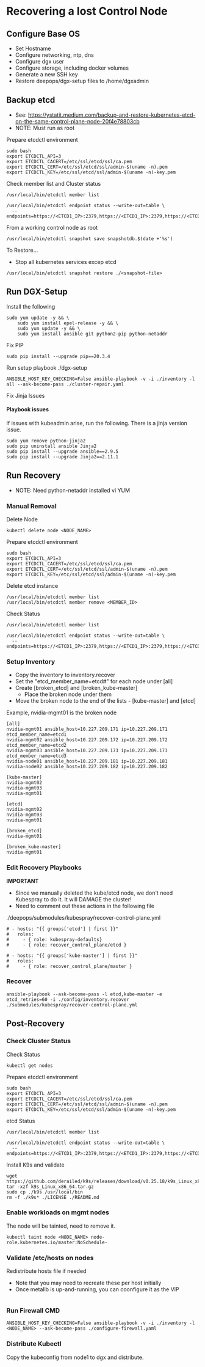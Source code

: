 # Recovering a lost Control Node

## Configure Base OS

  * Set Hostname
  * Configure networking, ntp, dns
  * Configure dgx user
  * Configure storage, including docker volumes
  * Generate a new SSH key
  * Restore deepops/dgx-setup files to /home/dgxadmin

## Backup etcd
  * See: https://ystatit.medium.com/backup-and-restore-kubernetes-etcd-on-the-same-control-plane-node-20f4e78803cb
  * NOTE: Must run as root

Prepare etcdctl environment
```
sudo bash
export ETCDCTL_API=3
export ETCDCTL_CACERT=/etc/ssl/etcd/ssl/ca.pem
export ETCDCTL_CERT=/etc/ssl/etcd/ssl/admin-$(uname -n).pem
export ETCDCTL_KEY=/etc/ssl/etcd/ssl/admin-$(uname -n)-key.pem
```

Check member list and Cluster status
```
/usr/local/bin/etcdctl member list

/usr/local/bin/etcdctl endpoint status --write-out=table \
  --endpoints=https://<ETCD1_IP>:2379,https://<ETCD1_IP>:2379,https://<ETCD1_IP>:2379
```

From a working control node as root
```
/usr/local/bin/etcdctl snapshot save snapshotdb.$(date +'%s')
```

To Restore...
  * Stop all kubernetes services excep etcd

```
/usr/local/bin/etcdctl snapshot restore ./<snapshot-file>
```


## Run DGX-Setup
Install the following
```
sudo yum update -y && \
    sudo yum install epel-release -y && \
    sudo yum update -y && \
    sudo yum install ansible git python2-pip python-netaddr
```

Fix PIP
```
sudo pip install --upgrade pip==20.3.4
```

Run setup playbook
./dgx-setup
```
ANSIBLE_HOST_KEY_CHECKING=False ansible-playbook -v -i ./inventory -l all --ask-become-pass ./cluster-repair.yaml
```

Fix Jinja Issues
#### Playbook issues
If issues with kubeadmin arise, run the following. There is a jinja version issue.
```
sudo yum remove python-jinja2
sudo pip uninstall ansible Jinja2
sudo pip install --upgrade ansible==2.9.5
sudo pip install --upgrade Jinja2==2.11.1
```

## Run Recovery
  * NOTE: Need python-netaddr installed vi YUM

### Manual Removal
Delete Node
```
kubectl delete node <NODE_NAME>
```

Prepare etcdctl environment
```
sudo bash
export ETCDCTL_API=3
export ETCDCTL_CACERT=/etc/ssl/etcd/ssl/ca.pem
export ETCDCTL_CERT=/etc/ssl/etcd/ssl/admin-$(uname -n).pem
export ETCDCTL_KEY=/etc/ssl/etcd/ssl/admin-$(uname -n)-key.pem
```

Delete etcd instance
```
/usr/local/bin/etcdctl member list
/usr/local/bin/etcdctl member remove <MEMBER_ID>
```

Check Status
```
/usr/local/bin/etcdctl member list

/usr/local/bin/etcdctl endpoint status --write-out=table \
  --endpoints=https://<ETCD1_IP>:2379,https://<ETCD1_IP>:2379,https://<ETCD1_IP>:2379
```

### Setup Inventory
  * Copy the inventory to inventory.recover
  * Set the "etcd_member_name=etcd#" for each node under [all]
  * Create [broken_etcd] and [broken_kube-master]
    * Place the broken node under them
  * Move the broken node to the end of the lists - [kube-master] and [etcd]

Example, nvidia-mgmt01 is the broken node
```
[all]
nvidia-mgmt01 ansible_host=10.227.209.171 ip=10.227.209.171 etcd_member_name=etcd1
nvidia-mgmt02 ansible_host=10.227.209.172 ip=10.227.209.172 etcd_member_name=etcd2
nvidia-mgmt03 ansible_host=10.227.209.173 ip=10.227.209.173 etcd_member_name=etcd3
nvidia-node01 ansible_host=10.227.209.181 ip=10.227.209.181
nvidia-node02 ansible_host=10.227.209.182 ip=10.227.209.182

[kube-master]
nvidia-mgmt02
nvidia-mgmt03
nvidia-mgmt01

[etcd]
nvidia-mgmt02
nvidia-mgmt03
nvidia-mgmt01

[broken_etcd]
nvidia-mgmt01

[broken_kube-master]
nvidia-mgmt01
```

### Edit Recovery Playbooks
__IMPORTANT__
  * Since we manually deleted the kube/etcd node, we don't need Kubespray to do it. It will DAMAGE the cluster!
  * Need to comment out these actions in the following file

./deepops/submodules/kubespray/recover-control-plane.yml
```
# - hosts: "{{ groups['etcd'] | first }}"
#   roles:
#     - { role: kubespray-defaults}
#     - { role: recover_control_plane/etcd }

# - hosts: "{{ groups['kube-master'] | first }}"
#   roles:
#     - { role: recover_control_plane/master }
```

### Recover
```
ansible-playbook --ask-become-pass -l etcd,kube-master -e etcd_retries=60 -i ./config/inventory.recover ./submodules/kubespray/recover-control-plane.yml
```

## Post-Recovery

### Check Cluster Status
Check Status
```
kubectl get nodes
```

Prepare etcdctl environment
```
sudo bash
export ETCDCTL_API=3
export ETCDCTL_CACERT=/etc/ssl/etcd/ssl/ca.pem
export ETCDCTL_CERT=/etc/ssl/etcd/ssl/admin-$(uname -n).pem
export ETCDCTL_KEY=/etc/ssl/etcd/ssl/admin-$(uname -n)-key.pem
```


etcd Status
```
/usr/local/bin/etcdctl member list

/usr/local/bin/etcdctl endpoint status --write-out=table \
  --endpoints=https://<ETCD1_IP>:2379,https://<ETCD1_IP>:2379,https://<ETCD1_IP>:2379
```

Install K9s and validate
```
wget https://github.com/derailed/k9s/releases/download/v0.25.18/k9s_Linux_x86_64.tar.gz
tar -xzf k9s_Linux_x86_64.tar.gz
sudo cp ./k9s /usr/local/bin
rm -f ./k9s* ./LICENSE ./README.md
```


### Enable workloads on mgmt nodes
The node will be tainted, need to remove it.
```
kubectl taint node <NODE_NAME> node-role.kubernetes.io/master:NoSchedule-
```

### Validate /etc/hosts on nodes
Redistribute hosts file if needed

  * Note that you may need to recreate these per host initially
  * Once metallb is up-and-running, you can coonfigure it as the VIP
```
```

### Run Firewall CMD
```
ANSIBLE_HOST_KEY_CHECKING=False ansible-playbook -v -i ./inventory -l <NODE_NAME> --ask-become-pass ./configure-firewall.yaml
```

### Distribute Kubectl
Copy the kubeconfig from node1 to dgx and distribute.

